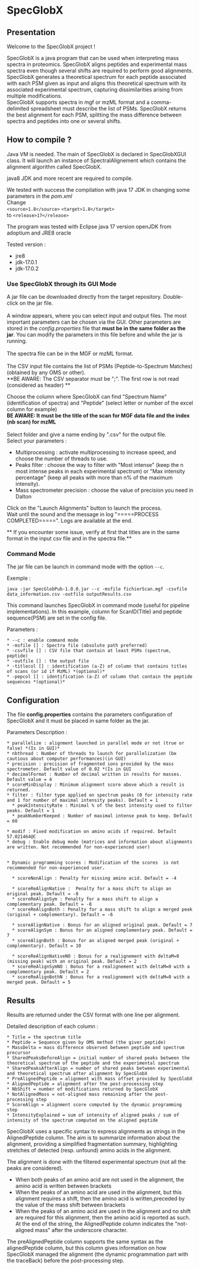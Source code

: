 # SpecGlobX

## Presentation

Welcome to the SpecGlobX project !

SpecGlobX is a java program that can be used when interpreting mass spectra in proteomics. SpecGlobX aligns peptides and experimental mass spectra even though several shifts are required to perform good alignments. SpecGlobX generates a theoretical spectrum for each peptide associated with each PSM given as input and aligns this theoretical spectrum with its associated experimental spectrum, capturing dissimilarities arising from multiple modifications.<br> SpecGlobX supports spectra in mgf or mzML format and a comma-delimited spreadsheet must describe the list of PSMs. SpecGlobX returns the best alignment for each PSM, splitting the mass difference between spectra and peptides into one or several shifts.


## How to compile ?

Java VM is needed. The main of SpecGlobX is declared in SpecGlobXGUI class.
It will launch an instance of SpectralAlignement which contains the alignment algorithm called SpecGlobX.

 java8 JDK and more recent are required to compile.

We tested with success the compilation with java 17 JDK in changing some parameters in the *pom.xml*<br>
Change  
		``<source>1.8</source>``
        ``<target>1.8</target>``<br>
to
      ``<release>17</release>``

The program was tested with Eclipse java 17 version openJDK from adoptium and JRE8 oracle

Tested version :

* jre8
* jdk-17.0.1
* jdk-17.0.2

### Use SpecGlobX through its GUI Mode

A jar file can be downloaded directly from the target repository. Double-click on the jar file.<br><br>
A window appears, where you can select input and output files. The most important parameters can be chosen via the GUI. Other parameters are stored in the *config.properties* file that **must be in the same folder as the jar**. You can modify the parameters in this file before and while the jar is running.<br><br>
The spectra file can be in the MGF or mzML format.<br><br>
The CSV input file contains the list of PSMs (Peptide-to-Spectrum Matches) (obtained by any OMS or other).<br>
**BE AWARE: The CSV separator must be ";". The first row is not read (considered as header) **<br>

Choose the column where SpecGlobX can find "Spectrum Name" (identification of spectra) and "Peptide" (select letter or number of the excel column for example)<br>
**BE AWARE: It must be the title of the scan for MGF data file and the index (nb scan) for mzML**<br><br>
Select folder and give a name ending by ".csv" for the output file.<br>
Select your parameters :<br>

* Multiprocessing : activate multiprocessing to increase speed, and choose the number of threads to use.
* Peaks filter : choose the way to filter with "Most intense" (keep the n most intense peaks in each experimental spectrum) or "Max intensity percentage" (keep all peaks with more than n% of the maximum intensity).
* Mass spectrometer precision : choose the value of precision you need in Dalton

Click on the "Launch Alignments" button to launch the process.<br>
Wait until the sound and the message in log "=====PROCESS COMPLETED=====".
Logs are available at the end.

** If you encounter some issue, verify at first that titles are in the same format in the input csv file and in the spectra file.**


### Command Mode

The jar file can be launch in command mode with the option ```--c```.

Exemple :

``java -jar SpecGlobPub-1.0.0.jar --c -msfile fichierScan.mgf -csvfile data_information.csv -outfile outputResults.csv``

This command launches SpecGlobX in command mode (useful for pipeline implementations).
In this example, column for ScanID(Title) and peptide sequence(PSM) are set in the config file.<br>

Parameters :

```
* --c : enable command mode
* -msfile [] : Spectra file (absolute path preferred)
* -csvfile [] : CSV file that contain at least PSMs (spectrum, peptide)
* -outfile [] : the output file
* -titlecol [] : identification (a-Z) of column that contains titles of scans (or id if MzML) *(optional)*
* -pepcol [] : identification (a-Z) of column that contain the peptide sequences *(optional)*
```

## Configuration



The file **config.properties** contains the parameters configuration of SpecGlobX and it must be placed in same folder as the jar.

Parameters Description :

```
* parallelize : alignment launched in parallel mode or not (true or false) *(Is in GUI)*
* nbthread : Number of threads to launch for parallelization (be cautious about computer performances)(in GUI)
* precision : precision of fragmented ions provided by the mass spectrometer. Default value of 0.02 *(Is in GUI
* decimalFormat : Number of decimal written in results for masses. Default value = 4
* scoreMinDisplay : Minimum alignment score above which a result is returned.
* filter : filter type applied on spectrum peaks (0 for intensity rate and 1 for number of maximal intensity peaks). Default = 1
  * peakIntensityRate : Minimal % of the best intensity used to filter peaks. Default = 1
  * peakNumberKeeped : Number of maximal intense peak to keep. Default = 60

* modif : Fixed modification on amino acids if required. Default 57.021464@C
* debug : Enable debug mode (matrices and information about alignments are written. Not recommended for non-experienced user)


* Dynamic programming scores : Modification of the scores  is not recommended for non-experienced user.

  * scoreNonAlign : Penalty for missing amino acid. Default = -4
  
  * scoreReAlignNative :  Penalty for a mass shift to align an original peak. Default = -8
  * scoreReAlignSym : Penalty for a mass shift to align a complementary peak. Default = -8
  * scoreReAlignBoth : Penalty for a mass shift to align a merged peak (original + complementary). Default = -6
  
  * scoreAlignNative : Bonus for an aligned original peak. Default = 7
  * scoreAlignSym : Bonus for an aligned complementary peak. Default = 7
  * scoreAlignBoth : Bonus for an aligned merged peak (original + complementary). Default = 10
  
  * scoreReAlignNativeNO : Bonus for a realignement with deltaM=0 (missing peak) with an original peak. Default = 2
  * scoreReAlignSymNO : Bonus for a realignement with deltaM=0 with a complementary peak. Default = 2
  * scoreReAlignBothN : Bonus for a realignement with deltaM=0 with a merged peak. Default = 5
  ```

## Results

Results are returned under the CSV format with one line per alignment. <br>


Detailed description of each column :

```
* Title = the spectrum title
* Peptide = Sequence given by OMS method (the giver peptide)
* MassDelta = mass difference observed between peptide and spectrum precursor
* SharedPeaksBeforeAlign = initial number of shared peaks between the theoretical spectrum of the peptide and the experimental spectrum
* SharedPeaksAfterAlign = number of shared peaks between experimental and theoretical spectrum after alignment by SpecGlobX
* PreAlignedPeptide = alignment with mass offset provided by SpecGlobX
* AlignedPeptide = alignment after the post-processing step
* NbShift = number of modifications returned by SpecGlobX
* NotAlignedMass = not-aligned mass remaining after the post-processing step
* ScoreAlign = alignment score computed by the dynamic programming step
* IntensityExplained = sum of intensity of aligned peaks / sum of intensity of the spectrum computed on the aligned peptide
```

SpecGlobX uses a specific syntax to express alignments as strings in the AlignedPeptide column. The aim is to summarize information about the alignment, providing a simplified fragmentation summary, highlighting stretches of detected (resp. unfound)  amino acids in the alignment.

The alignment is done with the filtered experimental spectrum (not all the peaks are considered).

* When both peaks of an amino acid are not used in the alignment, the amino acid is written between brackets
* When the peaks of an amino acid are used in the alignment, but this alignment requires a shift, then the amino acid is written,preceded by the value of the mass shift between brackets
* When the peaks of an amino acid are used in the alignment and no shift are required for this alignment, then the amino acid is reported as such.
At the end of the string, the AlignedPeptide column indicates the "not-aligned mass" after the underscore character.

The preAlignedPeptide column supports the same syntax as the alignedPeptide column, but this column gives information on how SpecGlobX managed the alignment (the dynamic programmation part with the traceBack) before the post-processing step.

